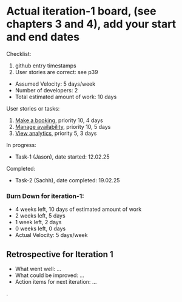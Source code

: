 # Actual iteration-1 board, (see chapters 3 and 4), add your start and end dates 

Checklist: 
1. github entry timestamps
2. User stories are correct: see p39

* Assumed Velocity: 5 days/week
* Number of developers: 2
* Total estimated amount of work: 10 days

User stories or tasks:
1. [Make a booking](./user_stories/making_a_booking.md), priority 10, 4 days
2. [Manage availability](./user_stories/manage_availability.md), priority 10, 5 days
3. [View analytics](./user_stories/view_analytics.md), priority 5, 3 days

In progress:
* Task-1 (Jason), date started: 12.02.25

Completed:
* Task-2 (Sachh), date completed: 19.02.25

### Burn Down for iteration-1:
* 4 weeks left, 10 days of estimated amount of work
* 2 weeks left, 5 days
* 1 week left, 2 days
* 0 weeks left, 0 days
* Actual Velocity: 5 days/week

## Retrospective for Iteration 1
- What went well: ...
- What could be improved: ...
- Action items for next iteration: ...

.